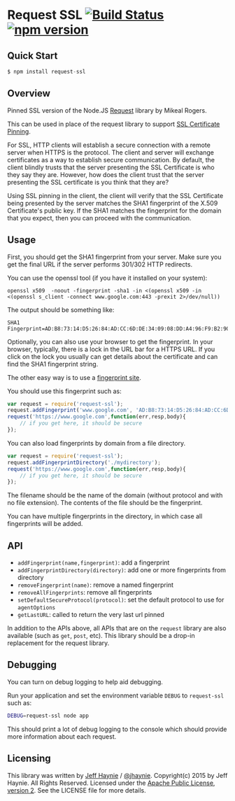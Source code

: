 # Request SSL [![Build Status](https://travis-ci.org/jhaynie/request-ssl.svg?branch=master)](https://travis-ci.org/jhaynie/request-ssl) [![npm version](https://badge.fury.io/js/request-ssl.svg)](http://badge.fury.io/js/request-ssl)


## Quick Start

```javascript
$ npm install request-ssl
```

## Overview 

Pinned SSL version of the Node.JS [Request](https://github.com/request/request) library by Mikeal Rogers.

This can be used in place of the request library to support [SSL Certificate Pinning](https://www.owasp.org/index.php/Certificate_and_Public_Key_Pinning).

For SSL, HTTP clients will establish a secure connection with a remote server when HTTPS is the protocol.  The client and server will exchange certificates as a way to establish secure communication.  By default, the client blindly trusts that the server presenting the SSL Certificate is who they say they are.  However, how does the client trust that the server presenting the SSL certificate is you think that they are?

Using SSL pinning in the client, the client will verify that the SSL Certificate being presented by the server matches the SHA1 fingerprint of the X.509 Certificate's public key.  If the SHA1 matches the fingerprint for the domain that you expect, then you can proceed with the communication.

## Usage

First, you should get the SHA1 fingerprint from your server.  Make sure you get the final URL if the server performs 301/302 HTTP redirects.

You can use the openssl tool (if you have it installed on your system):

```
openssl x509  -noout -fingerprint -sha1 -in <(openssl x509 -in <(openssl s_client -connect www.google.com:443 -prexit 2>/dev/null))
```

The output should be something like:

```
SHA1 Fingerprint=AD:B8:73:14:D5:26:84:AD:CC:6D:DE:34:09:08:DD:A4:96:F9:B2:90
```

Optionally, you can also use your browser to get the fingerprint.  In your browser, typically, there is a lock in the URL bar for a HTTPS URL. If you click on the lock you usually can get details about the certificate and can find the SHA1 fingerprint string.

The other easy way is to use a [fingerprint site](https://www.grc.com/fingerprints.htm).

You should use this fingerprint such as:

```javascript
var request = require('request-ssl');
request.addFingerprint('www.google.com', 'AD:B8:73:14:D5:26:84:AD:CC:6D:DE:34:09:08:DD:A4:96:F9:B2:90');
request('https://www.google.com',function(err,resp,body){
    // if you get here, it should be secure
});
```

You can also load fingerprints by domain from a file directory.

```javascript
var request = require('request-ssl');
request.addFingerprintDirectory('./mydirectory');
request('https://www.google.com',function(err,resp,body){
    // if you get here, it should be secure
});
```

The filename should be the name of the domain (without protocol and with no file extension).  The contents of the file should be the fingerprint.

You can have multiple fingerprints in the directory, in which case all fingerprints will be added.

## API

- `addFingerprint(name,fingerprint)`: add a fingerprint
- `addFingerprintDirectory(directory)`: add one or more fingerprints from directory
- `removeFingerprint(name)`: remove a named fingerprint
- `removeAllFingerprints`: remove all fingerprints
- `setDefaultSecureProtocol(protocol)`: set the default protocol to use for `agentOptions`
- `getLastURL`: called to return the very last url pinned

In addition to the APIs above, all APIs that are on the `request` library are also available (such as `get`, `post`, etc).  This library should be a drop-in replacement for the request library.

## Debugging

You can turn on debug logging to help aid debugging.

Run your application and set the environment variable `DEBUG` to `request-ssl` such as:

```bash
DEBUG=request-ssl node app
```

This should print a lot of debug logging to the console which should provide more information about each request.

## Licensing

This library was written by [Jeff Haynie](https://github.com/jhaynie) / [@jhaynie](http://twitter.com/jhaynie).  Copyright(c) 2015 by Jeff Haynie. All Rights Reserved. Licensed under the [Apache Public License, version 2](http://www.apache.org/licenses/LICENSE-2.0).  See the LICENSE file for more details.


